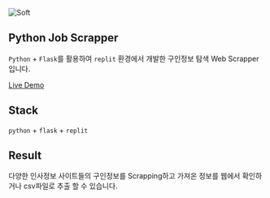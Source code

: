 ![Soft](https://capsule-render.vercel.app/api?type=Soft&height=150&text=Python%_Flask-Scrapper&color=gradient&fontSize=70&animation=twinkling)

## Python Job Scrapper

`Python` + `Flask`를 활용하여 `replit` 환경에서 개발한 구인정보 탐색 Web Scrapper 입니다.

[Live Demo]("https://flask-web-scrapper.yhcwawo.repl.co/")

## Stack

`python` + `flask` + `replit`

## Result

다양한 인사정보 사이트들의 구인정보를 Scrapping하고 가져온 정보를 웹에서 확인하거나 csv파일로 추출 할 수 있습니다.